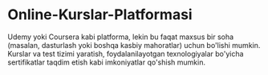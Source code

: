 # Online-Kurslar-Platformasi
Udemy yoki Coursera kabi platforma, lekin bu faqat maxsus bir soha (masalan, dasturlash yoki boshqa kasbiy mahoratlar) uchun bo'lishi mumkin. Kurslar va test tizimi yaratish, foydalanilayotgan texnologiyalar bo'yicha sertifikatlar taqdim etish kabi imkoniyatlar qo'shish mumkin.
